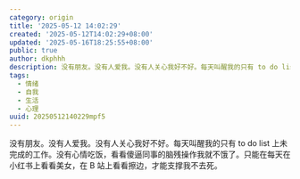 ```yaml
---
category: origin
title: '2025-05-12 14:02:29'
created: '2025-05-12T14:02:29+08:00'
updated: '2025-05-16T18:25:55+08:00'
public: true
author: dkphhh
description: 没有朋友。没有人爱我。没有人关心我好不好。每天叫醒我的只有 to do list 上未完成的工作。没有心情吃饭……
tags:
  - 情绪
  - 自我
  - 生活
  - 心理
uuid: 20250512140229mpf5
---
```


没有朋友。没有人爱我。没有人关心我好不好。每天叫醒我的只有 to do list 上未完成的工作。没有心情吃饭，看看傻逼同事的脑残操作我就不饿了。只能在每天在小红书上看看美女，在 B 站上看看擦边，才能支撑我不去死。

